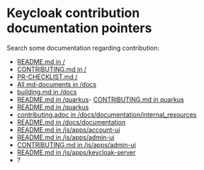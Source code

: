 # Keycloak contribution documentation pointers

Search some documentation regarding contribution:

- [README.md in /](https://github.com/keycloak/keycloak/blob/main/README.md)
- [CONTRIBUTING.md in /](https://github.com/keycloak/keycloak/blob/main/CONTRIBUTING.md)
- [PR-CHECKLIST.md /](https://github.com/keycloak/keycloak/blob/main/PR-CHECKLIST.md)
- [All md-documents in /docs](https://github.com/keycloak/keycloak/blob/main/docs/)
- [building.md in /docs](https://github.com/keycloak/keycloak/blob/main/docs/building.md)
- [README.md in /quarkus](https://github.com/keycloak/keycloak/blob/main/quarkus/README.md)- [CONTRIBUTING.md in quarkus](https://github.com/keycloak/keycloak/blob/main/quarkus/CONTRIBUTING.md)
- [README.md in /quarkus](https://github.com/keycloak/keycloak/blob/main/quarkus/README.md)
- [contributing.adoc in /docs/documentation/internal_resources](https://github.com/keycloak/keycloak/blob/main/docs/documentation/internal_resources/contributing.adoc)
- [README.md in /docs/documentation](https://github.com/keycloak/keycloak/blob/main/docs/documentation/README.md)
- [README.md in /js/apps/account-ui](https://github.com/keycloak/keycloak/blob/main/js/apps/account-ui/README.md)
- [README.md in /js/apps/admin-ui](https://github.com/keycloak/keycloak/blob/main/js/apps/admin-ui/README.md)
- [CONTRIBUTING.md in /js/apps/admin-ui](https://github.com/keycloak/keycloak/blob/main/js/apps/admin-ui/CONTRIBUTING.md)
- [README.md in /js/apps/keycloak-server](https://github.com/keycloak/keycloak/blob/main/js/apps/keycloak-server/README.md)
- ?